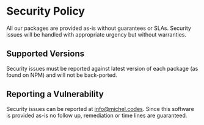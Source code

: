 # Security Policy

All our packages are provided as-is without guarantees or SLAs.
Security issues will be handled with appropriate urgency but without warranties.

## Supported Versions

Security issues must be reported against latest version of each package (as found on NPM) and will not be back-ported. 

## Reporting a Vulnerability

Security issues can be reported at info@michel.codes. Since this software is provided as-is no follow up, remediation or time lines are guaranteed.
